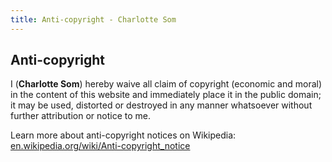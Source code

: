 ```yaml
---
title: Anti-copyright - Charlotte Som
---
```


<section>

# Anti-copyright

I (**Charlotte Som**) hereby waive all claim of copyright (economic and moral) in the content of this website and immediately place it in the public domain; it may be used, distorted or destroyed in any manner whatsoever without further attribution or notice to me.

Learn more about anti-copyright notices on Wikipedia:  
[en.wikipedia.org/wiki/Anti-copyright_notice](https://en.wikipedia.org/wiki/Anti-copyright_notice)

</section>
